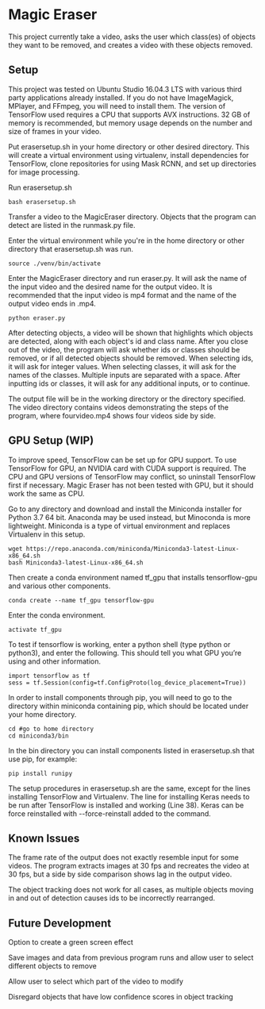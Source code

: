 # Magic Eraser

This project currently take a video, asks the user which class(es) of objects they want to be removed, and creates a video with these objects removed.

## Setup

This project was tested on Ubuntu Studio 16.04.3 LTS with various third party applications already installed. If you do not have ImageMagick, MPlayer, and FFmpeg, you will need to install them. The version of TensorFlow used requires a CPU that supports AVX instructions. 32 GB of memory is recommended, but memory usage depends on the number and size of frames in your video.

Put erasersetup.sh in your home directory or other desired directory. This will create a virtual environment using virtualenv, install dependencies for TensorFlow, clone repositories for using Mask RCNN, and set up directories for image processing.

Run erasersetup.sh
```
bash erasersetup.sh
```

Transfer a video to the MagicEraser directory. Objects that the program can detect are listed in the runmask.py file.

Enter the virtual environment while you're in the home directory or other directory that erasersetup.sh was run.
```
source ./venv/bin/activate
```

Enter the MagicEraser directory and run eraser.py. It will ask the name of the input video and the desired name for the output video. It is recommended that the input video is mp4 format and the name of the output video ends in .mp4.
```
python eraser.py
```
After detecting objects, a video will be shown that highlights which objects are detected, along with each object's id and class name. After you close out of the video, the program will ask whether ids or classes should be removed, or if all detected objects should be removed. When selecting ids, it will ask for integer values. When selecting classes, it will ask for the names of the classes. Multiple inputs are separated with a space. After inputting ids or classes, it will ask for any additional inputs, or to continue.

The output file will be in the working directory or the directory specified. The video directory contains videos demonstrating the steps of the program, where fourvideo.mp4 shows four videos side by side.

## GPU Setup (WIP)

To improve speed, TensorFlow can be set up for GPU support. To use TensorFlow for GPU, an NVIDIA card with CUDA support is required. The CPU and GPU versions of TensorFlow may conflict, so uninstall TensorFlow first if necessary. Magic Eraser has not been tested with GPU, but it should work the same as CPU.

Go to any directory and download and install the Miniconda installer for Python 3.7 64 bit. Anaconda may be used instead, but Minoconda is more lightweight. Miniconda is a type of virtual environment and replaces Virtualenv in this setup.
```
wget https://repo.anaconda.com/miniconda/Miniconda3-latest-Linux-x86_64.sh
bash Miniconda3-latest-Linux-x86_64.sh
```

Then create a conda environment named tf_gpu that installs tensorflow-gpu and various other components.
```
conda create --name tf_gpu tensorflow-gpu
```

Enter the conda environment.
```
activate tf_gpu
```

To test if tensorflow is working, enter a python shell (type python or python3), and enter the following. This should tell you what GPU you’re using and other information.
```
import tensorflow as tf
sess = tf.Session(config=tf.ConfigProto(log_device_placement=True))
```

In order to install components through pip, you will need to go to the directory within miniconda containing pip, which should be located under your home directory.
```
cd #go to home directory
cd miniconda3/bin
```

In the bin directory you can install components listed in erasersetup.sh that use pip, for example:
```
pip install runipy
```

The setup procedures in erasersetup.sh are the same, except for the lines installing TensorFlow and Virtualenv. The line for installing Keras needs to be run after TensorFlow is installed and working (Line 38). Keras can be force reinstalled with --force-reinstall added to the command.

## Known Issues

The frame rate of the output does not exactly resemble input for some videos. The program extracts images at 30 fps and recreates the video at 30 fps, but a side by side comparison shows lag in the output video.

The object tracking does not work for all cases, as multiple objects moving in and out of detection causes ids to be incorrectly rearranged.

## Future Development

Option to create a green screen effect

Save images and data from previous program runs and allow user to select different objects to remove

Allow user to select which part of the video to modify

Disregard objects that have low confidence scores in object tracking
